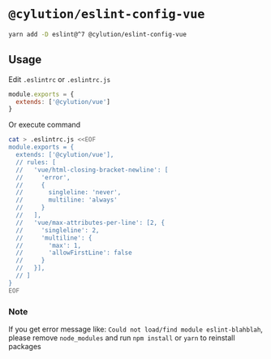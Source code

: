# `@cylution/eslint-config-vue`

```bash
yarn add -D eslint@^7 @cylution/eslint-config-vue
```
## Usage

Edit ``.eslintrc`` or ``.eslintrc.js``
```js
module.exports = {
  extends: ['@cylution/vue']
}
```

Or execute command
```bash
cat > .eslintrc.js <<EOF
module.exports = {
  extends: ['@cylution/vue'],
  // rules: [
  //   'vue/html-closing-bracket-newline': [
  //     'error',
  //     {
  //       singleline: 'never',
  //       multiline: 'always'
  //     }
  //   ],
  //   'vue/max-attributes-per-line': [2, {
  //     'singleline': 2,
  //     'multiline': {
  //       'max': 1,
  //       'allowFirstLine': false
  //     }
  //   }],
  // ]
}
EOF
```
### Note
If you get error message like: `Could not load/find module eslint-blahblah`, please remove `node_modules` and run `npm install` or `yarn` to reinstall packages
